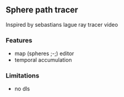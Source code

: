 ## Sphere path tracer
Inspired by sebastians lague ray tracer video
### Features
- map (spheres ;-;) editor
- temporal accumulation
### Limitations
- no dls